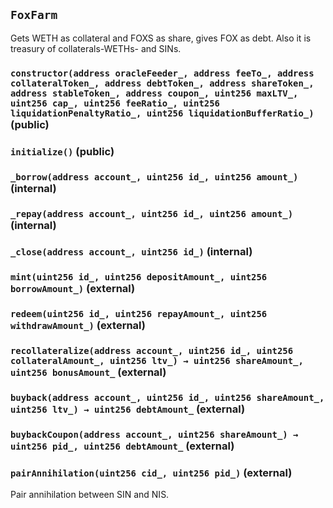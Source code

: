 ## `FoxFarm`

Gets WETH as collateral and FOXS as share, gives FOX as debt.
Also it is treasury of collaterals-WETHs- and SINs.




### `constructor(address oracleFeeder_, address feeTo_, address collateralToken_, address debtToken_, address shareToken_, address stableToken_, address coupon_, uint256 maxLTV_, uint256 cap_, uint256 feeRatio_, uint256 liquidationPenaltyRatio_, uint256 liquidationBufferRatio_)` (public)





### `initialize()` (public)





### `_borrow(address account_, uint256 id_, uint256 amount_)` (internal)





### `_repay(address account_, uint256 id_, uint256 amount_)` (internal)





### `_close(address account_, uint256 id_)` (internal)





### `mint(uint256 id_, uint256 depositAmount_, uint256 borrowAmount_)` (external)





### `redeem(uint256 id_, uint256 repayAmount_, uint256 withdrawAmount_)` (external)





### `recollateralize(address account_, uint256 id_, uint256 collateralAmount_, uint256 ltv_) → uint256 shareAmount_, uint256 bonusAmount_` (external)





### `buyback(address account_, uint256 id_, uint256 shareAmount_, uint256 ltv_) → uint256 debtAmount_` (external)





### `buybackCoupon(address account_, uint256 shareAmount_) → uint256 pid_, uint256 debtAmount_` (external)





### `pairAnnihilation(uint256 cid_, uint256 pid_)` (external)

Pair annihilation between SIN and NIS.




